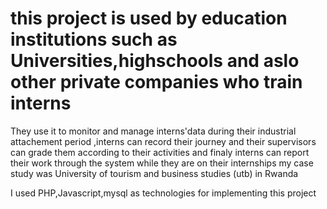 # this project is used by education institutions such as Universities,highschools and aslo other private companies who train interns
They use it to monitor and manage interns'data during their industrial attachement period ,interns can record their journey and their supervisors can grade them according to their activities
and finaly interns can report their work through the system
while they are on their internships my case study was University of tourism and business studies (utb) in Rwanda 

I used PHP,Javascript,mysql as technologies for implementing this project
